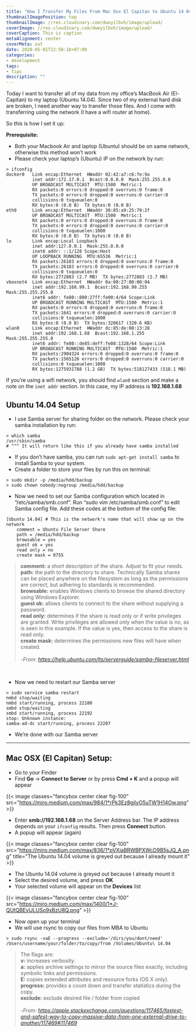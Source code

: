 ```yaml
---
title: "How I Transfer My Files From Mac Osx El Capitan to Ubuntu 14 04"
thumbnailImagePosition: top
thumbnailImage: //res.cloudinary.com/dweyilbvh/image/upload/
coverImage: //res.cloudinary.com/dweyilbvh/image/upload/
coverCaption: This is caption
metaAlignment: center
coverMeta: out
date: 2020-05-01T22:50:18+07:00
categories:
- development
tags:
- tips
description: ""
---
```


Today I want to transfer all of my data from my office’s MacBook Air (El-Capitan) to my laptop (Ubuntu 14.04). Since two of my external hard disk are broken, I need another way to transfer those files. And I come with transferring using the network (I have a wifi router at home).
<!--more-->

So this is how I set it up:

**Prerequisite:**

- Both your Macbook Air and laptop (Ubuntu) should be on same network, otherwise this method won’t work
- Please check your laptop’s (Ubuntu) IP on the network by run:

```shell
> ifconfig
docker0   Link encap:Ethernet  HWaddr 02:42:a7:c6:fe:9a
          inet addr:172.17.0.1  Bcast:0.0.0.0  Mask:255.255.0.0
          UP BROADCAST MULTICAST  MTU:1500  Metric:1
          RX packets:0 errors:0 dropped:0 overruns:0 frame:0
          TX packets:0 errors:0 dropped:0 overruns:0 carrier:0
          collisions:0 txqueuelen:0
          RX bytes:0 (0.0 B)  TX bytes:0 (0.0 B)
eth0      Link encap:Ethernet  HWaddr 30:85:a9:25:79:2f
          UP BROADCAST MULTICAST  MTU:1500  Metric:1
          RX packets:0 errors:0 dropped:0 overruns:0 frame:0
          TX packets:0 errors:0 dropped:0 overruns:0 carrier:0
          collisions:0 txqueuelen:1000
          RX bytes:0 (0.0 B)  TX bytes:0 (0.0 B)
lo        Link encap:Local Loopback
          inet addr:127.0.0.1  Mask:255.0.0.0
          inet6 addr: ::1/128 Scope:Host
          UP LOOPBACK RUNNING  MTU:65536  Metric:1
          RX packets:26183 errors:0 dropped:0 overruns:0 frame:0
          TX packets:26183 errors:0 dropped:0 overruns:0 carrier:0
          collisions:0 txqueuelen:0
          RX bytes:2772883 (2.7 MB)  TX bytes:2772883 (2.7 MB)
vboxnet4  Link encap:Ethernet  HWaddr 0a:00:27:00:00:04
          inet addr:192.168.99.1  Bcast:192.168.99.255  Mask:255.255.255.0
          inet6 addr: fe80::800:27ff:fe00:4/64 Scope:Link
          UP BROADCAST RUNNING MULTICAST  MTU:1500  Metric:1
          RX packets:0 errors:0 dropped:0 overruns:0 frame:0
          TX packets:1641 errors:0 dropped:0 overruns:0 carrier:0
          collisions:0 txqueuelen:1000
          RX bytes:0 (0.0 B)  TX bytes:320617 (320.6 KB)
wlan0     Link encap:Ethernet  HWaddr dc:85:de:08:13:28
          inet addr:192.168.1.68  Bcast:192.168.1.255  Mask:255.255.255.0
          inet6 addr: fe80::de85:deff:fe08:1328/64 Scope:Link
          UP BROADCAST RUNNING MULTICAST  MTU:1500  Metric:1
          RX packets:2904324 errors:0 dropped:0 overruns:0 frame:0
          TX packets:1565126 errors:0 dropped:0 overruns:0 carrier:0
          collisions:0 txqueuelen:1000
          RX bytes:1275931788 (1.2 GB)  TX bytes:518127433 (518.1 MB)
```

If you’re using a wifi network, you should find `wlan0` section and make a note on the `inet addr` section. In this case, my IP address is **192.168.1.68**

## Ubuntu 14.04 Setup

- I use Samba server for sharing folder on the network. Please check your samba installation by run:

```shell
> which samba
/usr/sbin/samba
# ^^^ It will return like this if you already have samba installed
```

- If you don’t have samba, you can run `sudo apt-get install samba` to install Samba to your system.
- Create a folder to store your files by run this on terminal:

```shell
> sudo mkdir -p /media/hdd/backup
> sudo chown nobody:nogroup /media/hdd/backup
```
- Now we need to set our Samba configuration which located in “/etc/samba/smb.conf”. Run “sudo vim /etc/samba/smb.conf” to edit Samba config file.
Add these codes at the bottom of the config file:

```shell
[Ubuntu 14.04] # This is the network's name that will show up on the network
    comment = Ubuntu File Server Share
    path = /media/hdd/backup
    browsable = yes
    guest ok = yes
    read only = no
    create mask = 0755
```

> **comment:** a short description of the share. Adjust to fit your needs. \
> **path:** the path to the directory to share. Technically Samba shares can be placed anywhere on the filesystem as long as the permissions are correct, but adhering to standards is recommended. \
> **browsable:** enables Windows clients to browse the shared directory using Windows Explorer. \
> **guest ok:** allows clients to connect to the share without supplying a password. \
> **read only:** determines if the share is read only or if write privileges are granted. Write privileges are allowed only when the value is no, as is seen in this example. If the value is yes, then access to the share is read only. \
> **create mask:** determines the permissions new files will have when created. \
> \
> -<cite>From: https://help.ubuntu.com/lts/serverguide/samba-fileserver.html</cite>

&nbsp;

- Now we need to restart our Samba server

```shell
> sudo service samba restart
nmbd stop/waiting
nmbd start/running, process 22180
smbd stop/waiting
smbd start/running, process 22192
stop: Unknown instance:
samba-ad-dc start/running, process 22207
```

- We’re done with our Samba server

---

## Mac OSX (El Capitan) Setup:

- Go to your Finder
- Find **Go** -> **Connect to Server** or by press **Cmd + K** and a popup will appear

{{< image classes="fancybox center clear fig-100" src="https://miro.medium.com/max/984/1*rPk3Ez8gjIyO5uTW1H14Ow.png" >}}

- Enter **smb://192.168.1.68** on the Server Address bar. The IP address depends on your `ifconfig` results. Then press **Connect** button.
- A popup will appear (again)

{{< image classes="fancybox center clear fig-100" src="https://miro.medium.com/max/836/1*pVXiaBRWBPXWcD9B5sJQ_A.png" title="The Ubuntu 14.04 volume is greyed out because I already mount it" >}}

- The Ubuntu 14.04 volume is greyed out because I already mount it
- Select the desired volume, and press **OK**
- Your selected volume will appear on the **Devices** list

{{< image classes="fancybox center clear fig-100" src="https://miro.medium.com/max/1400/1*J-QUtQBEylJLUSo9xBzU8Q.png" >}}

- Now open up your terminal
- We will use rsync to copy our files from MBA to Ubuntu

```shell
> sudo rsync -vaE --progress --exclude='/dirs/you/dont/need' /Users/username/your/folder/to/copy/from /Volumes/Ubuntu\ 14.04
```

>The flags are: \
> **v:** increases verbosity. \
> **a:** applies archive settings to mirror the source files exactly, including symbolic links and permissions. \
> **E:** copies extended attributes and resource forks (OS X only). \
> **progress:** provides a count down and transfer statistics during the copy. \
> **exclude:** exclude desired file / folder from copied \
> \
> -<cite>From: https://apple.stackexchange.com/questions/117465/fastest-and-safest-way-to-copy-massive-data-from-one-external-drive-to-another/117469#117469</cite>